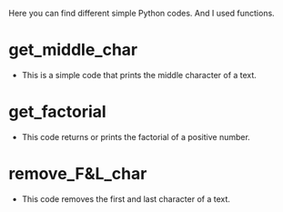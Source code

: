 Here you can find different simple Python codes. And I used functions.

# get_middle_char
- This is a simple code that prints the middle character of a text.

# get_factorial
- This code returns or prints the factorial of a positive number.

# remove_F&L_char
- This code removes the first and last character of a text.